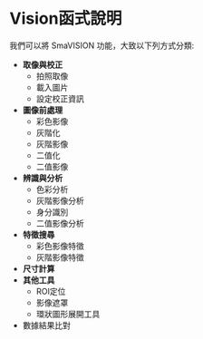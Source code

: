 # Vision函式說明

我們可以將 SmaVISION 功能，大致以下列方式分類:

* **取像與校正**
  * 拍照取像
  * 載入圖片
  * 設定校正資訊
* **圖像前處理**
  * 彩色影像
  * 灰階化
  * 灰階影像
  * 二值化
  * 二值影像
* **辨識與分析**
  * 色彩分析
  * 灰階影像分析
  * 身分識別
  * 二值影像分析
* **特徵搜尋**
  * 彩色影像特徵
  * 灰階影像特徵
* **尺寸計算**
* **其他工具**
  * ROI定位
  * 影像遮罩
  * 環狀圖形展開工具
* 數據結果比對

